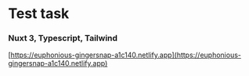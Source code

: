 # Test task

### Nuxt 3, Typescript, Tailwind

[https://euphonious-gingersnap-a1c140.netlify.app](https://euphonious-gingersnap-a1c140.netlify.app)

